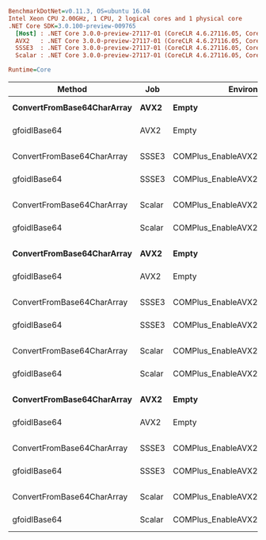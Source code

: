 ``` ini

BenchmarkDotNet=v0.11.3, OS=ubuntu 16.04
Intel Xeon CPU 2.00GHz, 1 CPU, 2 logical cores and 1 physical core
.NET Core SDK=3.0.100-preview-009765
  [Host] : .NET Core 3.0.0-preview-27117-01 (CoreCLR 4.6.27116.05, CoreFX 4.7.18.56608), 64bit RyuJIT
  AVX2   : .NET Core 3.0.0-preview-27117-01 (CoreCLR 4.6.27116.05, CoreFX 4.7.18.56608), 64bit RyuJIT
  SSSE3  : .NET Core 3.0.0-preview-27117-01 (CoreCLR 4.6.27116.05, CoreFX 4.7.18.56608), 64bit RyuJIT
  Scalar : .NET Core 3.0.0-preview-27117-01 (CoreCLR 4.6.27116.05, CoreFX 4.7.18.56608), 64bit RyuJIT

Runtime=Core  

```
|                     Method |    Job |                       EnvironmentVariables | DataLen |        Mean |       Error |      StdDev | Ratio | RatioSD |
|--------------------------- |------- |------------------------------------------- |-------- |------------:|------------:|------------:|------:|--------:|
| **ConvertFromBase64CharArray** |   **AVX2** |                                      **Empty** |       **5** |   **100.53 ns** |   **1.3053 ns** |   **1.2210 ns** |  **1.00** |    **0.00** |
|               gfoidlBase64 |   AVX2 |                                      Empty |       5 |    60.76 ns |   0.2119 ns |   0.1982 ns |  0.60 |    0.01 |
|                            |        |                                            |         |             |             |             |       |         |
| ConvertFromBase64CharArray |  SSSE3 |                       COMPlus_EnableAVX2=0 |       5 |    95.26 ns |   2.0371 ns |   4.6395 ns |  1.00 |    0.00 |
|               gfoidlBase64 |  SSSE3 |                       COMPlus_EnableAVX2=0 |       5 |    58.89 ns |   0.2136 ns |   0.1998 ns |  0.59 |    0.02 |
|                            |        |                                            |         |             |             |             |       |         |
| ConvertFromBase64CharArray | Scalar | COMPlus_EnableAVX2=0,COMPlus_EnableSSSE3=0 |       5 |    96.36 ns |   2.0669 ns |   3.5098 ns |  1.00 |    0.00 |
|               gfoidlBase64 | Scalar | COMPlus_EnableAVX2=0,COMPlus_EnableSSSE3=0 |       5 |    57.22 ns |   1.2784 ns |   2.1359 ns |  0.59 |    0.03 |
|                            |        |                                            |         |             |             |             |       |         |
| **ConvertFromBase64CharArray** |   **AVX2** |                                      **Empty** |      **16** |   **156.96 ns** |   **3.2402 ns** |   **4.4352 ns** |  **1.00** |    **0.00** |
|               gfoidlBase64 |   AVX2 |                                      Empty |      16 |    66.57 ns |   1.4604 ns |   2.4400 ns |  0.43 |    0.01 |
|                            |        |                                            |         |             |             |             |       |         |
| ConvertFromBase64CharArray |  SSSE3 |                       COMPlus_EnableAVX2=0 |      16 |   157.12 ns |   0.9189 ns |   0.8595 ns |  1.00 |    0.00 |
|               gfoidlBase64 |  SSSE3 |                       COMPlus_EnableAVX2=0 |      16 |    66.80 ns |   0.3296 ns |   0.2922 ns |  0.42 |    0.00 |
|                            |        |                                            |         |             |             |             |       |         |
| ConvertFromBase64CharArray | Scalar | COMPlus_EnableAVX2=0,COMPlus_EnableSSSE3=0 |      16 |   155.75 ns |   3.2355 ns |   5.4942 ns |  1.00 |    0.00 |
|               gfoidlBase64 | Scalar | COMPlus_EnableAVX2=0,COMPlus_EnableSSSE3=0 |      16 |    78.15 ns |   1.3654 ns |   1.1402 ns |  0.48 |    0.01 |
|                            |        |                                            |         |             |             |             |       |         |
| **ConvertFromBase64CharArray** |   **AVX2** |                                      **Empty** |    **1000** | **5,337.24 ns** |  **42.3704 ns** |  **39.6333 ns** |  **1.00** |    **0.00** |
|               gfoidlBase64 |   AVX2 |                                      Empty |    1000 |   403.99 ns |   8.1154 ns |   7.5912 ns |  0.08 |    0.00 |
|                            |        |                                            |         |             |             |             |       |         |
| ConvertFromBase64CharArray |  SSSE3 |                       COMPlus_EnableAVX2=0 |    1000 | 5,312.29 ns | 101.7631 ns | 121.1417 ns |  1.00 |    0.00 |
|               gfoidlBase64 |  SSSE3 |                       COMPlus_EnableAVX2=0 |    1000 |   432.14 ns |   8.6192 ns |  16.8111 ns |  0.08 |    0.00 |
|                            |        |                                            |         |             |             |             |       |         |
| ConvertFromBase64CharArray | Scalar | COMPlus_EnableAVX2=0,COMPlus_EnableSSSE3=0 |    1000 | 5,316.13 ns | 100.5839 ns | 107.6236 ns |  1.00 |    0.00 |
|               gfoidlBase64 | Scalar | COMPlus_EnableAVX2=0,COMPlus_EnableSSSE3=0 |    1000 | 1,649.40 ns |  32.5025 ns |  45.5639 ns |  0.31 |    0.01 |
